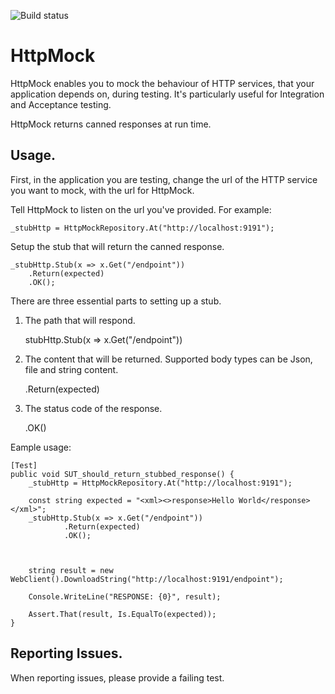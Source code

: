 
![Build status](https://ci.appveyor.com/api/projects/status/github/hibri/HttpMock?svg=true&retrina=true)

# HttpMock

HttpMock enables you to mock the behaviour of HTTP services, that your application depends on, during testing.
It's particularly useful for Integration and Acceptance testing.

HttpMock returns canned responses at run time.


## Usage.

First, in the application you are testing, change the url of the HTTP service you want to mock, with the url for HttpMock.

Tell HttpMock to listen on the url you've provided. For example:

	_stubHttp = HttpMockRepository.At("http://localhost:9191");

Setup the stub that will return the canned response.

	_stubHttp.Stub(x => x.Get("/endpoint"))
		.Return(expected)
		.OK();

There are three essential parts to setting up a stub.

1. The path that will respond.
	
	stubHttp.Stub(x => x.Get("/endpoint"))

2. The content that will be returned. Supported body types can be Json, file and string content. 

	.Return(expected)

3. The status code of the response.
	
 	.OK()




Eample usage:

	[Test]
 	public void SUT_should_return_stubbed_response() {
		_stubHttp = HttpMockRepository.At("http://localhost:9191");

		const string expected = "<xml><>response>Hello World</response></xml>";
		_stubHttp.Stub(x => x.Get("/endpoint"))
				.Return(expected)
				.OK();

		

		string result = new WebClient().DownloadString("http://localhost:9191/endpoint");

		Console.WriteLine("RESPONSE: {0}", result);

		Assert.That(result, Is.EqualTo(expected));
	}


## Reporting Issues.
When reporting issues, please provide a failing test. 
